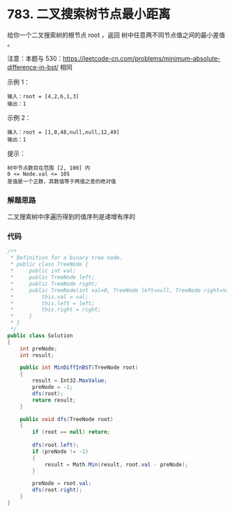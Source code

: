 # 783. 二叉搜索树节点最小距离
给你一个二叉搜索树的根节点 root ，返回 树中任意两不同节点值之间的最小差值 。

注意：本题与 530：https://leetcode-cn.com/problems/minimum-absolute-difference-in-bst/ 相同

示例 1：
```
输入：root = [4,2,6,1,3]
输出：1
```
示例 2：
```
输入：root = [1,0,48,null,null,12,49]
输出：1
```

提示：
```
树中节点数目在范围 [2, 100] 内
0 <= Node.val <= 105
差值是一个正数，其数值等于两值之差的绝对值
```

### 解题思路
二叉搜索树中序遍历得到的值序列是递增有序的

### 代码

```csharp
/**
 * Definition for a binary tree node.
 * public class TreeNode {
 *     public int val;
 *     public TreeNode left;
 *     public TreeNode right;
 *     public TreeNode(int val=0, TreeNode left=null, TreeNode right=null) {
 *         this.val = val;
 *         this.left = left;
 *         this.right = right;
 *     }
 * }
 */
public class Solution
{
    int preNode;
    int result;

    public int MinDiffInBST(TreeNode root)
    {
        result = Int32.MaxValue;
        preNode = -1;
        dfs(root);
        return result;
    }

    public void dfs(TreeNode root)
    {
        if (root == null) return;
        
        dfs(root.left);
        if (preNode != -1)
        {
            result = Math.Min(result, root.val - preNode);
        }

        preNode = root.val;
        dfs(root.right);
    }
}
```
